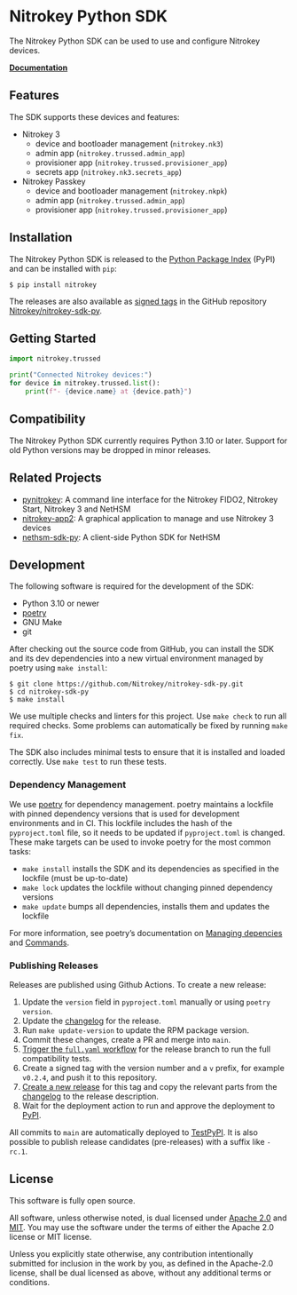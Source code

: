 # Nitrokey Python SDK

The Nitrokey Python SDK can be used to use and configure Nitrokey devices.

**[Documentation](https://docs.nitrokey.com/software/nitrokey-sdk-py/)**

## Features

The SDK supports these devices and features:

- Nitrokey 3
  - device and bootloader management (`nitrokey.nk3`)
  - admin app (`nitrokey.trussed.admin_app`)
  - provisioner app (`nitrokey.trussed.provisioner_app`)
  - secrets app (`nitrokey.nk3.secrets_app`)
- Nitrokey Passkey
  - device and bootloader management (`nitrokey.nkpk`)
  - admin app (`nitrokey.trussed.admin_app`)
  - provisioner app (`nitrokey.trussed.provisioner_app`)

## Installation

The Nitrokey Python SDK is released to the [Python Package Index][pypi] (PyPI) and can be installed with `pip`:

[pypi]: https://pypi.org/project/nitrokey/

```
$ pip install nitrokey
```

The releases are also available as [signed tags][releases] in the GitHub repository [Nitrokey/nitrokey-sdk-py][github].

[releases]: https://github.com/Nitrokey/nitrokey-sdk-py/releases
[github]: https://github.com/Nitrokey/nitrokey-sdk-py

## Getting Started

```python
import nitrokey.trussed

print("Connected Nitrokey devices:")
for device in nitrokey.trussed.list():
    print(f"- {device.name} at {device.path}")
```

## Compatibility

The Nitrokey Python SDK currently requires Python 3.10 or later.
Support for old Python versions may be dropped in minor releases.

## Related Projects

- [pynitrokey](https://github.com/Nitrokey/pynitrokey):
  A command line interface for the Nitrokey FIDO2, Nitrokey Start, Nitrokey 3 and NetHSM
- [nitrokey-app2](https://github.com/nitrokey/nitrokey-app2):
  A graphical application to manage and use Nitrokey 3 devices
- [nethsm-sdk-py](https://github.com/Nitrokey/nethsm-sdk-py):
  A client-side Python SDK for NetHSM

## Development

The following software is required for the development of the SDK:

- Python 3.10 or newer
- [poetry](https://python-poetry.org/)
- GNU Make
- git

After checking out the source code from GitHub, you can install the SDK and its dev dependencies into a new virtual environment managed by poetry using `make install`:

```
$ git clone https://github.com/Nitrokey/nitrokey-sdk-py.git
$ cd nitrokey-sdk-py
$ make install
```

We use multiple checks and linters for this project.
Use `make check` to run all required checks.
Some problems can automatically be fixed by running `make fix`.

The SDK also includes minimal tests to ensure that it is installed and loaded correctly.
Use `make test` to run these tests.

### Dependency Management

We use [poetry](https://python-poetry.org) for dependency management.
poetry maintains a lockfile with pinned dependency versions that is used for development environments and in CI.
This lockfile includes the hash of the `pyproject.toml` file, so it needs to be updated if `pyproject.toml` is changed.
These make targets can be used to invoke poetry for the most common tasks:

- `make install` installs the SDK and its dependencies as specified in the lockfile (must be up-to-date)
- `make lock` updates the lockfile without changing pinned dependency versions
- `make update` bumps all dependencies, installs them and updates the lockfile

For more information, see poetry’s documentation on [Managing depencies](https://python-poetry.org/docs/managing-dependencies/) and [Commands](https://python-poetry.org/docs/cli/).

### Publishing Releases

Releases are published using Github Actions.
To create a new release:
1. Update the `version` field in `pyproject.toml` manually or using `poetry version`.
2. Update the [changelog](./CHANGELOG.md) for the release.
3. Run `make update-version` to update the RPM package version.
4. Commit these changes, create a PR and merge into `main`.
5. [Trigger the `full.yaml` workflow](https://github.com/Nitrokey/nitrokey-sdk-py/actions/workflows/full.yaml) for the release branch to run the full compatibility tests.
6. Create a signed tag with the version number and a `v` prefix, for example `v0.2.4`, and push it to this repository.
7. [Create a new release](https://github.com/Nitrokey/nitrokey-sdk-py/releases/new) for this tag and copy the relevant parts from the [changelog](./CHANGELOG.md) to the release description.
8. Wait for the deployment action to run and approve the deployment to [PyPI](https://pypi.org/p/nitrokey).

All commits to `main` are automatically deployed to [TestPyPI](https://test.pypi.org/p/nitrokey).
It is also possible to publish release candidates (pre-releases) with a suffix like `-rc.1`.

## License

This software is fully open source.

All software, unless otherwise noted, is dual licensed under [Apache 2.0](./LICENSES/Apache-2.0.txt) and [MIT](./LICENSES/MIT.txt).
You may use the software under the terms of either the Apache 2.0 license or MIT license.

Unless you explicitly state otherwise, any contribution intentionally submitted for inclusion in the work by you, as defined in the Apache-2.0 license, shall be dual licensed as above, without any additional terms or conditions.
